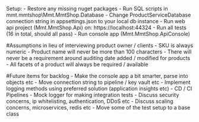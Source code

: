 
Setup:
	- Restore any missing nuget packages
	- Run SQL scripts in mmt.mmtshop\Mmt.MmtShop.Database
	- Change ProductServiceDatabase connection string in appsettings.json to your local db instance
	- Run web api project (Mmt.MmtShop.Api) on: https://localhost:44324
	- Run all tests (16 in total, should all pass)
	- Run console app (Mmt.MmtShop.ApiConsole) 


#Assumptions in lieu of interviewing product owner / clients
	- SKU is always numeric
	- Product name will never be more than 100 characters
	- There will never be a requirement around auditing date added / modified for products
	- All facets of a product will always be required / available 


#Future items for backlog
	- Make the console app a bit smarter, parse into objects etc
	- Move connection string to pipeline / key vault etc
	- Implement logging methods using preferred solution (application insights etc)
	- CD / CI Pipelines
	- Mock logger for making integration tests
	- Discuss security concerns, ip whitelisting, authentication, DDoS etc
	- Discuss scaling concerns, microservices, redis etc
	- Move some of the test setup to a base class

